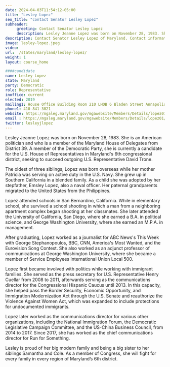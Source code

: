 ```yaml
---
date: 2024-04-03T11:54:12-05:00
title: "Lesley Lopez"
seo_title: "contact Senator Lesley Lopez"
subheader:
     greeting: Contact Senator Lesley Lopez
     description: Lesley Jeanne Lopez was born on November 28, 1983. She is an American politician and a member of the Democratic Party who is a member of the Maryland House of Delegates from District 39.
description: Contact Senator Lesley Lopez of Maryland. Contact information for Lesley Lopez includes email address, phone number, and mailing address.
image: lesley-lopez.jpeg
video:
url:  /states/maryland/lesley-lopez/
weight: 1
layout: course_home

####candidate
name: Lesley Lopez
state: Maryland
party: Democratic
role: Representative
inoffice: current
elected: 2019
mailing1: House Office Building Room 210 LHOB 6 Bladen Street Annapolis, MD 21401
phone1: 410-841-3021
website: https://mgaleg.maryland.gov/mgawebsite/Members/Details/lopez01/
email : https://mgaleg.maryland.gov/mgawebsite/Members/Details/lopez01/
twitter: lesleyjlopez
---
```


Lesley Jeanne Lopez was born on November 28, 1983. She is an American politician and who is a member of the Maryland House of Delegates from District 39. A member of the Democratic Party, she is currently a candidate for the U.S. House of Representatives in Maryland's 6th congressional district, seeking to succeed outgoing U.S. Representative David Trone.

The oldest of three siblings, Lopez was born overseas while her mother Patricia was serving on active duty in the U.S. Navy. She grew up in Southern California in a blended family. As a child she was adopted by her stepfather, Emsley Lopez, also a naval officer. Her paternal grandparents migrated to the United States from the Philippines.

Lopez attended schools in San Bernardino, California. While in elementary school, she survived a school shooting in which a man from a neighboring apartment complex began shooting at her classmates. She later attended the University of California, San Diego, where she earned a B.A. in political science, and George Washington University, where she earned an M.P.A. in management.

After graduating, Lopez worked as a journalist for ABC News's This Week with George Stephanopoulos, BBC, CNN, America's Most Wanted, and the Eurovision Song Contest. She also worked as an adjunct professor of communications at George Washington University, where she became a member of Service Employees International Union Local 500.

Lopez first became involved with politics while working with immigrant families. She served as the press secretary for U.S. Representative Henry Cuellar from 2008 to 2011, afterwards serving as the communications director for the Congressional Hispanic Caucus until 2013. In this capacity, she helped pass the Border Security, Economic Opportunity, and Immigration Modernization Act through the U.S. Senate and reauthorize the Violence Against Women Act, which was expanded to include protections for undocumented immigrants.

Lopez later worked as the communications director for various other organizations, including the National Immigration Forum, the Democratic Legislative Campaign Committee, and the US-China Business Council, from 2014 to 2017. Since 2017, she has worked as the chief communications director for Run for Something.

Lesley is proud of her big modern family and being a big sister to her siblings Samantha and Cole. As a member of Congress, she will fight for every family in every region of Maryland’s 6th district.
